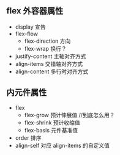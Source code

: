 ## flex 外容器属性

-   display 宣告
-   flex-flow
    -   flex-direction 方向
    -   flex-wrap 换行？
-   justify-content 主轴对齐方式
-   align-items 交错轴对齐方式
-   align-content 多行时对齐方式

## 内元件属性

-   flex
    -   flex-grow 预计伸展值 //到底怎么用？
    -   flex-shrink 预计收缩值
    -   flex-basis 元件基准值
-   order 排序
-   align-self 对应 align-items 的自定义值
